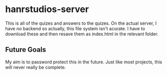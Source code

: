 # hanrstudios-server

This is all of the quizes and answers to the quizes. On the actual server, I have no backend so actually, this file system isn't acurate. I have to download these and then resave them as index.html in the relevant folder.


## Future Goals
My aim is to password protect this in the future. Just like most projects, this will never really be complete. 
